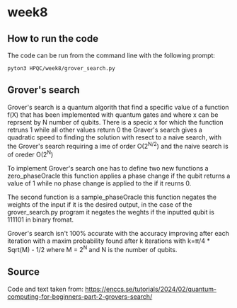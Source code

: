 # week8
## How to run the code
The code can be run from the command line with the following prompt:

    pyton3 HPQC/week8/grover_search.py
## Grover's search
Grover's search is a quantum algorith that find a specific value of a function f(X) that has been implemented with quantum gates and where x can be reprsent by N number of qubits. There is a specic x for which the function retruns 1 while all other values return 0 the Graver's search gives a quadratic speed to finding the solution with resect to a naive search, with the Grover's search requiring a ime of order O(2<sup>N/2</sup>) and the naive search is of oreder O(2<sup>N</sup>)

To implement Grover's search one has to define two new functions a zero_phaseOracle this function applies a phase change if the qubit returns a value of 1 while no phase change is applied to the if it reurns 0.

The second function is a sample_phaseOracle this function negates the weights of the input if it is the desired output, in the case of the grover_search.py program it negates the weghts if the inputted qubit is 111101 in binary fromat.

Grover's search isn't 100% accurate with the accuracy improving after each iteration with a maxim probability found after k iterations with k=π/4 * Sqrt(M) - 1/2 where M = 2<sup>N</sup> and N is the number of qubits.

## Source

Code and text taken from: https://enccs.se/tutorials/2024/02/quantum-computing-for-beginners-part-2-grovers-search/
